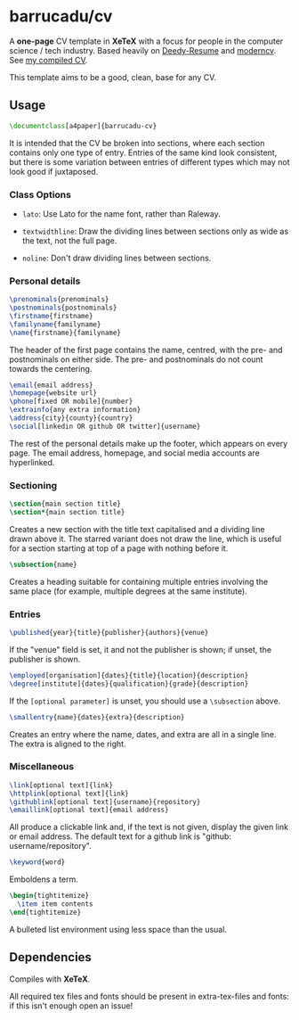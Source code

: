 barrucadu/cv
============

A **one-page** CV template in **XeTeX** with a focus for people in the
computer science / tech industry. Based heavily on [Deedy-Resume][]
and [moderncv][]. See [my compiled CV][compiled].

This template aims to be a good, clean, base for any CV.

[Deedy-Resume]: https://github.com/deedy/Deedy-Resume
[moderncv]:     https://launchpad.net/moderncv
[compiled]:     https://www.barrucadu.co.uk/cv.pdf

Usage
-----

```tex
\documentclass[a4paper]{barrucadu-cv}
```

It is intended that the CV be broken into sections, where each section
contains only one type of entry. Entries of the same kind look
consistent, but there is some variation between entries of different
types which may not look good if juxtaposed.

### Class Options

- `lato`: Use Lato for the name font, rather than Raleway.

- `textwidthline`: Draw the dividing lines between sections only as
  wide as the text, not the full page.

- `noline`: Don't draw dividing lines between sections.

### Personal details

```tex
\prenominals{prenominals}
\postnominals{postnominals}
\firstname{firstname}
\familyname{familyname}
\name{firstname}{familyname}
```

The header of the first page contains the name, centred, with the pre-
and postnominals on either side. The pre- and postnominals do not
count towards the centering.

```tex
\email{email address}
\homepage{website url}
\phone[fixed OR mobile]{number}
\extrainfo{any extra information}
\address{city}{county}{country}
\social[linkedin OR github OR twitter]{username}
```

The rest of the personal details make up the footer, which appears on
every page. The email address, homepage, and social media accounts are
hyperlinked.

### Sectioning

```tex
\section{main section title}
\section*{main section title}
```

Creates a new section with the title text capitalised and a dividing
line drawn above it. The starred variant does not draw the line, which
is useful for a section starting at top of a page with nothing before
it.

```tex
\subsection{name}
```

Creates a heading suitable for containing multiple entries involving
the same place (for example, multiple degrees at the same
institute).

### Entries

```tex
\published{year}{title}{publisher}{authors}{venue}
```

If the "venue" field is set, it and not the publisher is shown; if
unset, the publisher is shown.

```tex
\employed[organisation]{dates}{title}{location}{description}
\degree[institute]{dates}{qualification}{grade}{description}
```

If the `[optional parameter]` is unset, you should use a `\subsection`
above.

```tex
\smallentry{name}{dates}{extra}{description}
```

Creates an entry where the name, dates, and extra are all in a single
line. The extra is aligned to the right.

### Miscellaneous

```tex
\link[optional text]{link}
\httplink[optional text]{link}
\githublink[optional text]{username}{repository}
\emaillink[optional text]{email address}
```

All produce a clickable link and, if the text is not given, display
the given link or email address. The default text for a github link is
"github: username/repository".

```tex
\keyword{word}
```

Emboldens a term.

```tex
\begin{tightitemize}
  \item item contents
\end{tightitemize}
```

A bulleted list environment using less space than the usual.

Dependencies
------------

Compiles with **XeTeX**.

All required tex files and fonts should be present in extra-tex-files
and fonts: if this isn't enough open an issue!

